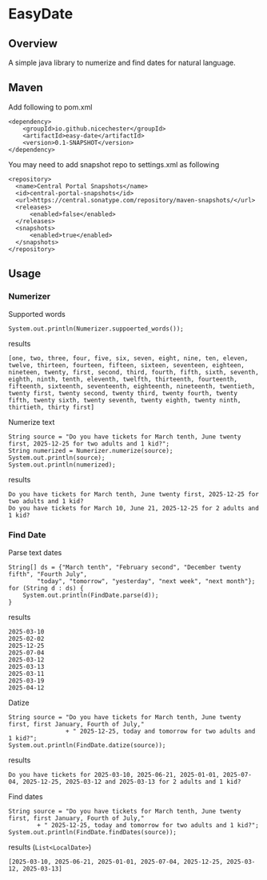 # EasyDate
## Overview
A simple java library to numerize and find dates for natural language.

## Maven 
Add following to pom.xml
```
<dependency>
    <groupId>io.github.nicechester</groupId>
    <artifactId>easy-date</artifactId>
    <version>0.1-SNAPSHOT</version>
</dependency>
```
You may need to add snapshot repo to settings.xml as following
```
<repository>
  <name>Central Portal Snapshots</name>
  <id>central-portal-snapshots</id>
  <url>https://central.sonatype.com/repository/maven-snapshots/</url>
  <releases>
      <enabled>false</enabled>
  </releases>
  <snapshots>
      <enabled>true</enabled>
  </snapshots>
</repository>
```

## Usage
### Numerizer
Supported words
```
System.out.println(Numerizer.suppoerted_words());
```
results
```
[one, two, three, four, five, six, seven, eight, nine, ten, eleven, twelve, thirteen, fourteen, fifteen, sixteen, seventeen, eighteen, nineteen, twenty, first, second, third, fourth, fifth, sixth, seventh, eighth, ninth, tenth, eleventh, twelfth, thirteenth, fourteenth, fifteenth, sixteenth, seventeenth, eighteenth, nineteenth, twentieth, twenty first, twenty second, twenty third, twenty fourth, twenty fifth, twenty sixth, twenty seventh, twenty eighth, twenty ninth, thirtieth, thirty first]
```

Numerize text
```
String source = "Do you have tickets for March tenth, June twenty first, 2025-12-25 for two adults and 1 kid?";
String numerized = Numerizer.numerize(source);
System.out.println(source);
System.out.println(numerized);
```
results
```
Do you have tickets for March tenth, June twenty first, 2025-12-25 for two adults and 1 kid?
Do you have tickets for March 10, June 21, 2025-12-25 for 2 adults and 1 kid?
```

### Find Date
Parse text dates
```
String[] ds = {"March tenth", "February second", "December twenty fifth", "Fourth July",
        "today", "tomorrow", "yesterday", "next week", "next month"};
for (String d : ds) {
    System.out.println(FindDate.parse(d));
}
```
results
```
2025-03-10
2025-02-02
2025-12-25
2025-07-04
2025-03-12
2025-03-13
2025-03-11
2025-03-19
2025-04-12
```

Datize
```
String source = "Do you have tickets for March tenth, June twenty first, first January, Fourth of July,"
                + " 2025-12-25, today and tomorrow for two adults and 1 kid?";
System.out.println(FindDate.datize(source));
```
results
```
Do you have tickets for 2025-03-10, 2025-06-21, 2025-01-01, 2025-07-04, 2025-12-25, 2025-03-12 and 2025-03-13 for 2 adults and 1 kid?
```

Find dates
```
String source = "Do you have tickets for March tenth, June twenty first, first January, Fourth of July,"
        + " 2025-12-25, today and tomorrow for two adults and 1 kid?";
System.out.println(FindDate.findDates(source));
```
results (`List<LocalDate>`)
```
[2025-03-10, 2025-06-21, 2025-01-01, 2025-07-04, 2025-12-25, 2025-03-12, 2025-03-13]
```
